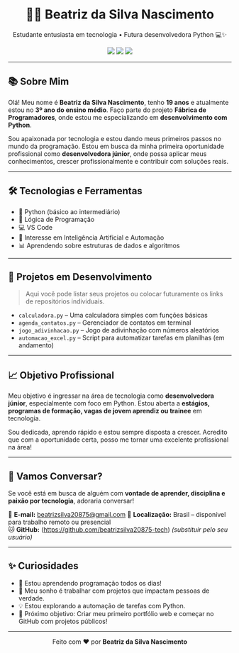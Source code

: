 <h1 align="center">👩‍💻 Beatriz da Silva Nascimento</h1>

<p align="center">
  Estudante entusiasta em tecnologia • Futura desenvolvedora Python 💻✨
</p>

<p align="center">
  <img src="https://img.shields.io/badge/Python-3776AB?style=for-the-badge&logo=python&logoColor=white"/>
  <img src="https://img.shields.io/badge/Education-Open%20to%20Work-green?style=for-the-badge"/>
  <img src="https://img.shields.io/badge/Age-19-blueviolet?style=for-the-badge"/>
</p>

---

## 📚 Sobre Mim

Olá! Meu nome é **Beatriz da Silva Nascimento**, tenho **19 anos** e atualmente estou no **3º ano do ensino médio**. Faço parte do projeto **Fábrica de Programadores**, onde estou me especializando em **desenvolvimento com Python**.

Sou apaixonada por tecnologia e estou dando meus primeiros passos no mundo da programação. Estou em busca da minha primeira oportunidade profissional como **desenvolvedora júnior**, onde possa aplicar meus conhecimentos, crescer profissionalmente e contribuir com soluções reais.

---

## 🛠️ Tecnologias e Ferramentas

- 🐍 Python (básico ao intermediário)
- 🔢 Lógica de Programação
- 💻 VS Code
- 🧠 Interesse em Inteligência Artificial e Automação
- 📊 Aprendendo sobre estruturas de dados e algoritmos

---

## 🧩 Projetos em Desenvolvimento

> Aqui você pode listar seus projetos ou colocar futuramente os links de repositórios individuais.

- `calculadora.py` – Uma calculadora simples com funções básicas
- `agenda_contatos.py` – Gerenciador de contatos em terminal
- `jogo_adivinhacao.py` – Jogo de adivinhação com números aleatórios
- `automacao_excel.py` – Script para automatizar tarefas em planilhas (em andamento)

---

## 📈 Objetivo Profissional

Meu objetivo é ingressar na área de tecnologia como **desenvolvedora júnior**, especialmente com foco em Python. Estou aberta a **estágios, programas de formação, vagas de jovem aprendiz ou trainee** em tecnologia.

Sou dedicada, aprendo rápido e estou sempre disposta a crescer. Acredito que com a oportunidade certa, posso me tornar uma excelente profissional na área!

---

## 🤝 Vamos Conversar?

Se você está em busca de alguém com **vontade de aprender, disciplina e paixão por tecnologia**, adoraria conversar!

📧 **E-mail:** beatrizsilva20875@gmail.com 
📍 **Localização:** Brasil – disponível para trabalho remoto ou presencial  
🐱 **GitHub:** (https://github.com/beatrizsilva20875-tech) *(substituir pelo seu usuário)*

---

## ✨ Curiosidades

- 🌱 Estou aprendendo programação todos os dias!
- 🚀 Meu sonho é trabalhar com projetos que impactam pessoas de verdade.
- 💡 Estou explorando a automação de tarefas com Python.
- 🎯 Próximo objetivo: Criar meu primeiro portfólio web e começar no GitHub com projetos públicos!

---

<p align="center">
  Feito com ❤️ por <strong>Beatriz da Silva Nascimento</strong>
</p>
